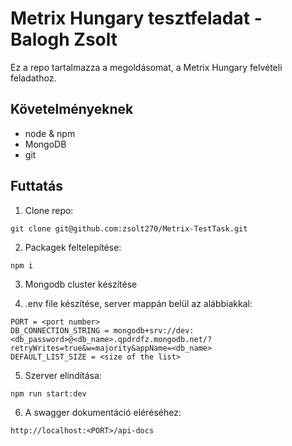 # Metrix Hungary tesztfeladat - Balogh Zsolt

Ez a repo tartalmazza a megoldásomat, a Metrix Hungary felvételi feladathoz.

## Követelményeknek

- node & npm
- MongoDB
- git

## Futtatás

1. Clone repo:

```
git clone git@github.com:zsolt270/Metrix-TestTask.git
```

2. Packagek feltelepítése:

```
npm i
```

3. Mongodb cluster készítése

4. .env file készítése, server mappán belül az alábbiakkal:

```
PORT = <port number>
DB_CONNECTION_STRING = mongodb+srv://dev:<db_password>@<db_name>.qpdrdfz.mongodb.net/?retryWrites=true&w=majority&appName=<db_name>
DEFAULT_LIST_SIZE = <size of the list>
```

5. Szerver elindítása:

```
npm run start:dev
```

6. A swagger dokumentáció eléréséhez:

```
http://localhost:<PORT>/api-docs
```
